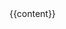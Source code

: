 <!DOCTYPE html>
<html lang="en">
	<head>
		<meta charset="utf-8">
        <meta name="viewport" content="width=device-width, initial-scale=1, user-scalable=yes">
		<title>{{page.title}}</title>
		<link rel="stylesheet" type="text/css" href="/css/style.css">
		<link rel="icon" href="/favicon.png">
		<meta property="og:title" content="Mars College">
		<meta name="twitter:card" content="summary" />
		<meta name="twitter:title" content="Mars College" />
		<meta property="og:description" content="Mars College is a three-month educational program, R&D lab, and off-grid residential community dedicated to cultivating a low-cost, high-tech lifestyle.">
		<meta name="twitter:description" content="Mars College is a three-month educational program, R&D lab, and off-grid residential community dedicated to cultivating a low-cost, high-tech lifestyle." />
		<meta name="twitter:image" content="https://mars.college/images/mars_logo-300x300.png" />
		<meta property="og:image" content="https://mars.college/images/mars_logo-300x300.png" />
	</head>
	<body>
        {{content}}
    </body>
</html>
